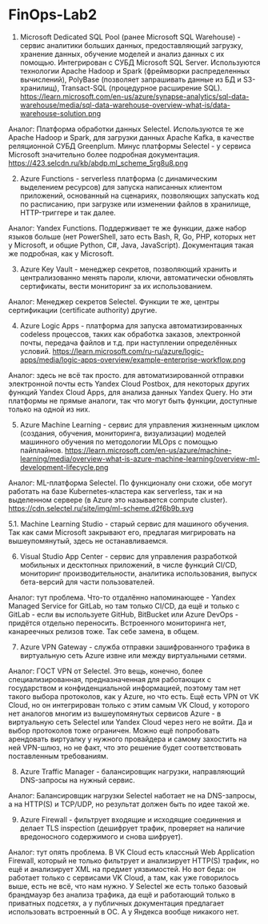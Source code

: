 # FinOps-Lab2
1. Microsoft Dedicated SQL Pool (ранее Microsoft SQL Warehouse) - сервис аналитики больших данных, предоставляющий загрузку, хранение данных, обучение моделей и анализ данных с их помощью. Интегрирован с СУБД Microsoft SQL Server. Используются технологии Apache Hadoop и Spark (фреймворки распределенных вычислений), PolyBase (позволяет запрашивать данные из БД и S3-хранилищ), Transact-SQL (процедурное расширение SQL).   
https://learn.microsoft.com/en-us/azure/synapse-analytics/sql-data-warehouse/media/sql-data-warehouse-overview-what-is/data-warehouse-solution.png

Аналог: Платформа обработки данных Selectel. Используются те же Apache Hadoop и Spark, для загрузки данных Apache Kafka, в качестве реляционной СУБД Greenplum. Минус платформы Selectel - у сервиса Microsoft значительно более подробная документация.
https://423.selcdn.ru/kb/abdp.ml_scheme_5rg8u8.png

2. Azure Functions - serverless платформа (с динамическим выделением ресурсов) для запуска написанных клиентом приложений, основанный на сценариях, позволяющих запускать код по расписанию, при загрузке или изменении файлов в хранилище, HTTP-триггере и так далее.

Аналог: Yandex Functions. Поддерживает те же функции, даже набор языков больше (нет PowerShell, зато есть Bash, R, Go, PHP, которых нет у Microsoft, и общие Python, C#, Java, JavaScript). Документация такая же подробная, как у Microsoft.

3. Azure Key Vault - менеджер секретов, позволяющий хранить и централизованно менять пароли, ключи, автоматически обновлять сертификаты, вести мониторинг за их использованием.

Аналог: Менеджер секретов Selectel. Функции те же, центры сертификации (certificate authority) другие.

4. Azure Logic Apps - платформа для запуска автоматизированных codeless процессов, таких как обработка заказов, электронной почты, передача файлов и т.д. при наступлении определённых условий.
https://learn.microsoft.com/ru-ru/azure/logic-apps/media/logic-apps-overview/example-enterprise-workflow.png

Аналог: здесь не всё так просто. для автоматизированной отправки электронной почты есть Yandex Cloud Postbox, для некоторых других функций Yandex Cloud Apps, для анализа данных Yandex Query. Но эти платформы не прямые аналоги, так что могут быть функции, доступные только на одной из них.

5. Azure Machine Learning - сервис для управления жизненным циклом (создания, обучения, мониторинга, визуализации) моделей машинного обучения по методологии MLOps с помощью пайплайнов.
https://learn.microsoft.com/en-us/azure/machine-learning/media/overview-what-is-azure-machine-learning/overview-ml-development-lifecycle.png

Аналог: ML-платформа Selectel. По функционалу они схожи, обе могут работать на базе Kubernetes-кластера как serverless, так и на выделенном сервере (в Azure это называется compute cluster). 
https://cdn.selectel.ru/site/img/ml-scheme.d2f6b9b.svg

5.1. Machine Learning Studio - старый сервис для машиного обучения. Так как сами Microsoft закрывают его, предлагая мигрировать на вышеупомянутый, здесь не останавливаемся.

6. Visual Studio App Center - сервис для управления разработкой мобильных и десктопных приложений, в числе функций CI/CD, мониторинг производительности, аналитика использования, выпуск бета-версий для части пользователей.

Аналог: тут проблема. Что-то отдалённо напоминающее - Yandex Managed Service for GitLab, но там только CI/CD, да ещё и только с GitLab - если вы используете GitHub, BitBucket или Azure DevOps - придётся отдельно переносить. Встроенного мониторинга нет, канареечных релизов тоже. Так себе замена, в общем.

7. Azure VPN Gateway - служба отправки зашифрованного трафика в виртуальную сеть Azure извне или между виртуальными сетями.

Аналог: ГОСТ VPN от Selectel. Это вещь, конечно, более специализированная, предназначенная для работающих с государством и конфиденциальной информацией, поэтому там нет такого выбора протоколов, как у Azure, но что есть. Ещё есть VPN от VK Cloud, но он интегрирован только с этим самым VK Cloud, у которого нет аналогов многим из вышеупомянутых сервисов Azure - в виртуальную сеть Selectel или Yandex Cloud через него не войти. Да и выбор протоколов тоже ограничен. Можно ещё попробовать арендовать виртуалку у нужного провайдера и самому захостить на ней VPN-шлюз, но не факт, что это решение будет соответствовать поставленным требованиям.

8. Azure Traffic Manager - балансировщик нагрузки, направляющий DNS-запросы на нужный сервис.

Аналог: Балансировщик нагрузки Selectel наботает не на DNS-запросы, а на HTTP(S) и TCP/UDP, но результат должен быть по идее такой же.

9. Azure Firewall - фильтрует входящие и исходящие соединения и делает TLS inspection (дешифрует трафик, проверяет на наличие вредоносного содержимого и снова шифрует).

Аналог: тут опять проблема. В VK Cloud есть классный Web Application Firewall, который не только фильтрует и анализирует HTTP(S) трафик, но ещё и анализирует XML на предмет уязвимостей. Но вот беда: он работает только с сервисами VK Cloud, а там, как уже говорилось выше, есть не всё, что нам нужно. У Selectel же есть только базовый брандмауэр без анализа трафика, да ещё и работающий только в приватных подсетях, а у публичных документация предлагает использовать встроенный в ОС. А у Яндекса вообще никакого нет.


